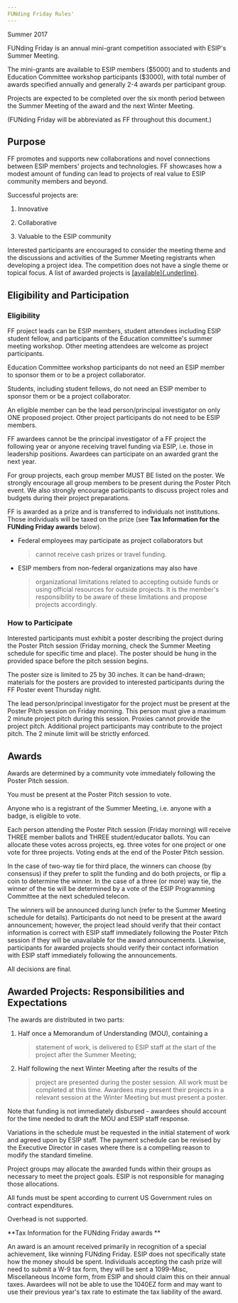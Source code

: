 ```yaml
---
FUNding Friday Rules'
---
```


Summer 2017

FUNding Friday is an annual mini-grant competition associated with
ESIP's Summer Meeting.

The mini-grants are available to ESIP members (\$5000) and to students
and Education Committee workshop participants (\$3000), with total
number of awards specified annually and generally 2-4 awards per
participant group.

Projects are expected to be completed over the six month period between
the Summer Meeting of the award and the next Winter Meeting.

(FUNding Friday will be abbreviated as FF throughout this document.)

Purpose
-------

FF promotes and supports new collaborations and novel connections
between ESIP members' projects and technologies. FF showcases how a
modest amount of funding can lead to projects of real value to ESIP
community members and beyond.

Successful projects are:

1.  Innovative

2.  Collaborative

3.  Valuable to the ESIP community

Interested participants are encouraged to consider the meeting theme and
the discussions and activities of the Summer Meeting registrants when
developing a project idea. The competition does not have a single theme
or topical focus. A list of awarded projects is
[[available]{.underline}](http://wiki.esipfed.org/index.php/FUNding_Friday_Projects).

Eligibility and Participation
-----------------------------

### Eligibility

FF project leads can be ESIP members, student attendees including ESIP
student fellow, and participants of the Education committee's summer
meeting workshop. Other meeting attendees are welcome as project
participants.

Education Committee workshop participants do not need an ESIP member to
sponsor them or to be a project collaborator.

Students, including student fellows, do not need an ESIP member to
sponsor them or be a project collaborator.

An eligible member can be the lead person/principal investigator on only
ONE proposed project. Other project participants do not need to be ESIP
members.

FF awardees cannot be the principal investigator of a FF project the
following year or anyone receiving travel funding via ESIP, i.e. those
in leadership positions. Awardees can participate on an awarded grant
the next year.

For group projects, each group member MUST BE listed on the poster. We
strongly encourage all group members to be present during the Poster
Pitch event. We also strongly encourage participants to discuss project
roles and budgets during their project preparations.

FF is awarded as a prize and is transferred to individuals not
institutions. Those individuals will be taxed on the prize (see **Tax
Information for the FUNding Friday awards** below).

-   Federal employees may participate as project collaborators but
    > cannot receive cash prizes or travel funding.

-   ESIP members from non-federal organizations may also have
    > organizational limitations related to accepting outside funds or
    > using official resources for outside projects. It is the member's
    > responsibility to be aware of these limitations and propose
    > projects accordingly.

### How to Participate

Interested participants must exhibit a poster describing the project
during the Poster Pitch session (Friday morning, check the Summer
Meeting schedule for specific time and place). The poster should be hung
in the provided space before the pitch session begins.

The poster size is limited to 25 by 30 inches. It can be hand-drawn;
materials for the posters are provided to interested participants during
the FF Poster event Thursday night.

The lead person/principal investigator for the project must be present
at the Poster Pitch session on Friday morning. This person must give a
maximum 2 minute project pitch during this session. Proxies cannot
provide the project pitch. Additional project participants may
contribute to the project pitch. The 2 minute limit will be strictly
enforced.

Awards
------

Awards are determined by a community vote immediately following the
Poster Pitch session.

You must be present at the Poster Pitch session to vote.

Anyone who is a registrant of the Summer Meeting, i.e. anyone with a
badge, is eligible to vote.

Each person attending the Poster Pitch session (Friday morning) will
receive THREE member ballots and THREE student/educator ballots. You can
allocate these votes across projects, eg. three votes for one project or
one vote for three projects. Voting ends at the end of the Poster Pitch
session.

In the case of two-way tie for third place, the winners can choose (by
consensus) if they prefer to split the funding and do both projects, or
flip a coin to determine the winner. In the case of a three (or more)
way tie, the winner of the tie will be determined by a vote of the ESIP
Programming Committee at the next scheduled telecon.

The winners will be announced during lunch (refer to the Summer Meeting
schedule for details). Participants do not need to be present at the
award announcement; however, the project lead should verify that their
contact information is correct with ESIP staff immediately following the
Poster Pitch session if they will be unavailable for the award
announcements. Likewise, participants for awarded projects should verify
their contact information with ESIP staff immediately following the
announcements.

All decisions are final.

Awarded Projects: Responsibilities and Expectations
---------------------------------------------------

The awards are distributed in two parts:

1.  Half once a Memorandum of Understanding (MOU), containing a
    > statement of work, is delivered to ESIP staff at the start of the
    > project after the Summer Meeting;

2.  Half following the next Winter Meeting after the results of the
    > project are presented during the poster session. All work must be
    > completed at this time. Awardees may present their projects in a
    > relevant session at the Winter Meeting but must present a poster.

Note that funding is not immediately disbursed - awardees should account
for the time needed to draft the MOU and ESIP staff response.

Variations in the schedule must be requested in the initial statement of
work and agreed upon by ESIP staff. The payment schedule can be revised
by the Executive Director in cases where there is a compelling reason to
modify the standard timeline.

Project groups may allocate the awarded funds within their groups as
necessary to meet the project goals. ESIP is not responsible for
managing those allocations.

All funds must be spent according to current US Government rules on
contract expenditures.

Overhead is not supported.

**Tax Information for the FUNding Friday awards **

An award is an amount received primarily in recognition of a special
achievement, like winning FUNding Friday. ESIP does not specifically
state how the money should be spent. Individuals accepting the cash
prize will need to submit a W-9 tax form, they will be sent a 1099-Misc,
Miscellaneous Income form, from ESIP and should claim this on their
annual taxes. Awardees will not be able to use the 1040EZ form and may
want to use their previous year's tax rate to estimate the tax liability
of the award.
